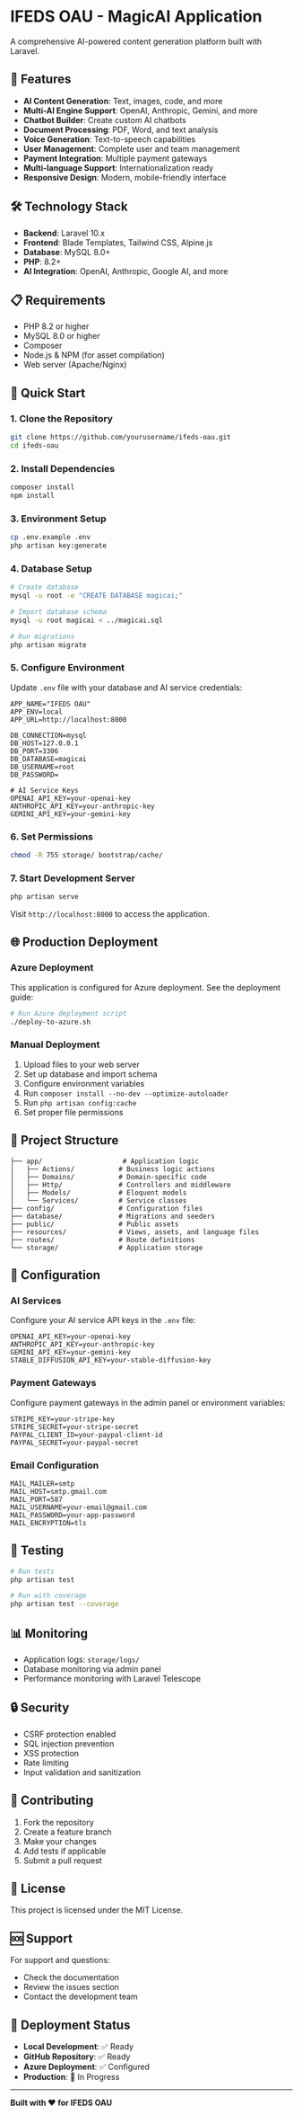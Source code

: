 # IFEDS OAU - MagicAI Application

A comprehensive AI-powered content generation platform built with Laravel.

## 🚀 Features

- **AI Content Generation**: Text, images, code, and more
- **Multi-AI Engine Support**: OpenAI, Anthropic, Gemini, and more
- **Chatbot Builder**: Create custom AI chatbots
- **Document Processing**: PDF, Word, and text analysis
- **Voice Generation**: Text-to-speech capabilities
- **User Management**: Complete user and team management
- **Payment Integration**: Multiple payment gateways
- **Multi-language Support**: Internationalization ready
- **Responsive Design**: Modern, mobile-friendly interface

## 🛠️ Technology Stack

- **Backend**: Laravel 10.x
- **Frontend**: Blade Templates, Tailwind CSS, Alpine.js
- **Database**: MySQL 8.0+
- **PHP**: 8.2+
- **AI Integration**: OpenAI, Anthropic, Google AI, and more

## 📋 Requirements

- PHP 8.2 or higher
- MySQL 8.0 or higher
- Composer
- Node.js & NPM (for asset compilation)
- Web server (Apache/Nginx)

## 🚀 Quick Start

### 1. Clone the Repository
```bash
git clone https://github.com/yourusername/ifeds-oau.git
cd ifeds-oau
```

### 2. Install Dependencies
```bash
composer install
npm install
```

### 3. Environment Setup
```bash
cp .env.example .env
php artisan key:generate
```

### 4. Database Setup
```bash
# Create database
mysql -u root -e "CREATE DATABASE magicai;"

# Import database schema
mysql -u root magicai < ../magicai.sql

# Run migrations
php artisan migrate
```

### 5. Configure Environment
Update `.env` file with your database and AI service credentials:

```env
APP_NAME="IFEDS OAU"
APP_ENV=local
APP_URL=http://localhost:8000

DB_CONNECTION=mysql
DB_HOST=127.0.0.1
DB_PORT=3306
DB_DATABASE=magicai
DB_USERNAME=root
DB_PASSWORD=

# AI Service Keys
OPENAI_API_KEY=your-openai-key
ANTHROPIC_API_KEY=your-anthropic-key
GEMINI_API_KEY=your-gemini-key
```

### 6. Set Permissions
```bash
chmod -R 755 storage/ bootstrap/cache/
```

### 7. Start Development Server
```bash
php artisan serve
```

Visit `http://localhost:8000` to access the application.

## 🌐 Production Deployment

### Azure Deployment
This application is configured for Azure deployment. See the deployment guide:

```bash
# Run Azure deployment script
./deploy-to-azure.sh
```

### Manual Deployment
1. Upload files to your web server
2. Set up database and import schema
3. Configure environment variables
4. Run `composer install --no-dev --optimize-autoloader`
5. Run `php artisan config:cache`
6. Set proper file permissions

## 📁 Project Structure

```
├── app/                    # Application logic
│   ├── Actions/           # Business logic actions
│   ├── Domains/           # Domain-specific code
│   ├── Http/              # Controllers and middleware
│   ├── Models/            # Eloquent models
│   └── Services/          # Service classes
├── config/                # Configuration files
├── database/              # Migrations and seeders
├── public/                # Public assets
├── resources/             # Views, assets, and language files
├── routes/                # Route definitions
└── storage/               # Application storage
```

## 🔧 Configuration

### AI Services
Configure your AI service API keys in the `.env` file:

```env
OPENAI_API_KEY=your-openai-key
ANTHROPIC_API_KEY=your-anthropic-key
GEMINI_API_KEY=your-gemini-key
STABLE_DIFFUSION_API_KEY=your-stable-diffusion-key
```

### Payment Gateways
Configure payment gateways in the admin panel or environment variables:

```env
STRIPE_KEY=your-stripe-key
STRIPE_SECRET=your-stripe-secret
PAYPAL_CLIENT_ID=your-paypal-client-id
PAYPAL_SECRET=your-paypal-secret
```

### Email Configuration
```env
MAIL_MAILER=smtp
MAIL_HOST=smtp.gmail.com
MAIL_PORT=587
MAIL_USERNAME=your-email@gmail.com
MAIL_PASSWORD=your-app-password
MAIL_ENCRYPTION=tls
```

## 🧪 Testing

```bash
# Run tests
php artisan test

# Run with coverage
php artisan test --coverage
```

## 📊 Monitoring

- Application logs: `storage/logs/`
- Database monitoring via admin panel
- Performance monitoring with Laravel Telescope

## 🔒 Security

- CSRF protection enabled
- SQL injection prevention
- XSS protection
- Rate limiting
- Input validation and sanitization

## 🤝 Contributing

1. Fork the repository
2. Create a feature branch
3. Make your changes
4. Add tests if applicable
5. Submit a pull request

## 📄 License

This project is licensed under the MIT License.

## 🆘 Support

For support and questions:
- Check the documentation
- Review the issues section
- Contact the development team

## 🚀 Deployment Status

- **Local Development**: ✅ Ready
- **GitHub Repository**: ✅ Ready
- **Azure Deployment**: ✅ Configured
- **Production**: 🚧 In Progress

---

**Built with ❤️ for IFEDS OAU**
